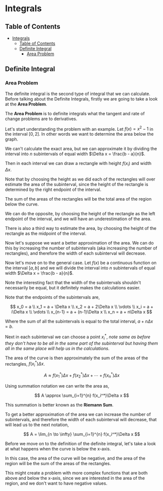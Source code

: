 # Integrals 

## Table of Contents

- [Integrals](#integrals)
  - [Table of Contents](#table-of-contents)
  - [Definite Integral](#definite-integral)
    - [Area Problem](#area-problem)

## Definite Integral

### Area Problem

The definite integral is the second type of integral that we can calculate. Before talking about the Definite Integrals, firstly we are going to take a look at the **Area Problem**.

The **Area Problem** is to definite integrals what the tangent and rate of change problems are to derivatives.

Let's start understanding the problem with an example.
Let $f(x) = x^2 - 1$ in the interval $[0, 2]$. In other words we want to determine the area below the graph.

We can't calculate the exact area, but we can approximate it by dividing the interval into $n$ subintervals of equal width $\Delta x = \frac{b - a}{n}$.

Then in each interval we can draw a rectangle with height $f(x_i)$ and width $\Delta x$.

Note that by choosing the height as we did each of the rectangles will over estimate the area of the subinterval, since the height of the rectangle is determined by the right endpoint of the interval.

The sum of the areas of the rectangles will be the total area of the region below the curve.

We can do the opposite, by choosing the height of the rectangle as the left endpoint of the interval, and we will have an underestimation of the area.

There is also a third way to estimate the area, by choosing the height of the rectangle as the midpoint of the interval.

Now let's suppose we want a better approximation of the area. We can do this by increasing the number of subintervals (aka increasing the number of rectangles), and therefore the width of each subinterval will decrease.

Now let's move on to the general case. Let $f(x)$ be a continuous function on the interval $[a, b]$ and we will divide the interval into $n$ subintervals of equal width $\Delta x = \frac{b - a}{n}$.

Note the interesting fact that the width of the subintervals shouldn't necessarily be equal, but it definitely makes the calculations easier.

Note that the endpoints of the subintervals are,

$$
x_0 = a \\
x_1 = a + \Delta x \\
x_2 = a + 2\Delta x \\
\vdots \\
x_i = a + i\Delta x \\
\vdots \\
x_{n-1} = a + (n-1)\Delta x \\
x_n = a + n\Delta x
$$

Where the sum of all the subintervals is equal to the total interval, $a + n\Delta x = b$.

Next in each subinterval we can choose a point $x_i^*$, *note same as before they don't have to be all in the same part of the subinterval but having them all in the same place will help us in the calculations*.

The area of the curve is then approximately the sum of the areas of the rectangles, $f(x_i^*)\Delta x$.

$$ A \approx f(x_1^{\ast})\Delta x + f(x_2^{\ast})\Delta x + \cdots + f(x_n^{\ast})\Delta x $$

Using summation notation we can write the area as,

$$ A \approx \sum_{i=1}^{n} f(x_i^*)\Delta x $$

This summation is better known as the **Riemann Sum**.

To get a better approximation of the area we can increase the number of subintervals, and therefore the width of each subinterval will decrease, that will lead us to the next notation,

$$ A = \lim_{n \to \infty} \sum_{i=1}^{n} f(x_i^*)\Delta x $$

Before we move on to the definition of the definite integral, let's take a look at what happens when the curve is below the x-axis.

In this case, the area of the curve will be negative, and the area of the region will be the sum of the areas of the rectangles.

This might create a problem with more complex functions that are both above and below the x-axis, since we are interested in the area of the region, and we don't want to have negative values.